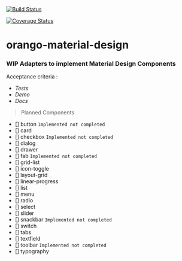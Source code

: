[![Build Status](https://travis-ci.org/o-rango/orango-material-design.svg)](https://travis-ci.org/o-rango/orango-material-design)

[![Coverage Status](https://coveralls.io/repos/github/o-rango/orango-material-design/badge.svg?branch=develop)](https://coveralls.io/github/o-rango/orango-material-design?branch=develop)

# orango-material-design

###  WIP  Adapters to implement Material Design Components


Acceptance criteria : 
 - *Tests*
 - *Demo*
 - *Docs*

> Planned Components
- [] button `Implemented not completed`
- [] card 
- [] checkbox `Implemented not completed`
- [] dialog 
- [] drawer 
- [] fab `Implemented not completed`
- [] grid-list 
- [] icon-toggle 
- [] layout-grid 
- [] linear-progress 
- [] list 
- [] menu 
- [] radio 
- [] select 
- [] slider 
- [] snackbar `Implemented not completed`
- [] switch 
- [] tabs 
- [] textfield 
- [] toolbar `Implemented not completed`
- [] typography


